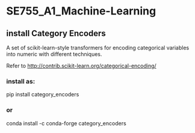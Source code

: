 # SE755_A1_Machine-Learning


## install Category Encoders
A set of scikit-learn-style transformers for encoding categorical variables into numeric with different techniques.

Refer to http://contrib.scikit-learn.org/categorical-encoding/
### install as:
pip install category_encoders
### or
conda install -c conda-forge category_encoders
